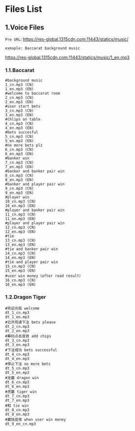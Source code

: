 # Files List

## 1.Voice Files

`Pre URL`:  https://res-global.1315cdn.com:11443/statics/music/

`exmaple: Baccarat background music`

https://res-global.1315cdn.com:11443/statics/music/1_en.mp3 

### 1.1.Baccarat

```properties
#background music
1_cn.mp3 (CN)
1_en.mp3 (EN)
#welcome to baccarat room
2_cn.mp3 (CN)
2_en.mp3 (EN)
#user start bets
3_cn.mp3 (CN)
3_en.mp3 (EN)
#chlips on table
4_cn.mp3 (CN)
4_en.mp3 (EN)
#bets succesful
5_cn.mp3 (CN)
5_en.mp3 (EN)
#no more bets plz
6_cn.mp3 (CN)
6_en.mp3 (EN)
#banker win
7_cn.mp3 (CN)
7_en.mp3 (EN)
#banker and banker pair win
8_cn.mp3 (CN)
8_en.mp3 (EN)
#banker and player pair win
9_cn.mp3 (CN)
9_en.mp3 (EN)
#player win
10_cn.mp3 (CN)
10_en.mp3 (EN)
#player and banker pair win
11_cn.mp3 (CN)
11_en.mp3 (EN)
#player and player pair win
12_cn.mp3 (CN)
12_en.mp3 (EN)
#tie
13_cn.mp3 (CN)
13_en.mp3 (EN)
#tie and banker pair win
14_cn.mp3 (CN)
14_en.mp3 (EN)
#tie and player pair win
15_cn.mp3 (CN)
15_en.mp3 (EN)
#user win money（after read result）
16_cn.mp3 (CN)
16_en.mp3 (EN)
```

### 1.2.Dragon Tiger

```properties
#欢迎光临 welcome
dt_1_cn.mp3
dt_1_en.mp3
#已开局请下注 bets please
dt_2_cn.mp3
dt_2_en.mp3
#筹码点击音效 add chips
dt_3_cn.mp3
dt_3_en.mp3
#下注成功 bets successful
dt_4_cn.mp3
dt_4_en.mp3
#停止下注 no more bets
dt_5_cn.mp3
dt_5_en.mp3
#龙赢 dragon win
dt_6_cn.mp3
dt_6_en.mp3
#虎赢 tiger win
dt_7_cn.mp3
dt_7_en.mp3
#和 tie win
dt_8_cn.mp3
dt_8_en.mp3
#赢钱音效 when user win money
dt_9_en_cn.mp3
```

